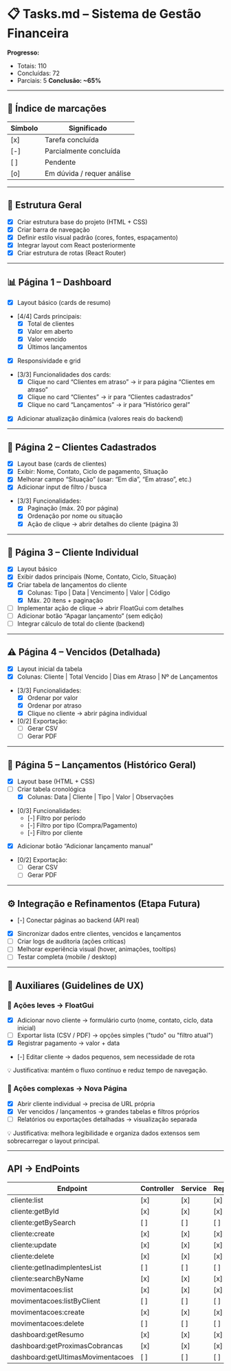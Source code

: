 # 📋 Tasks.md – Sistema de Gestão Financeira

**Progresso:**  

- Totais: 110
- Concluídas: 72
- Parciais: 5
**Conclusão: ~65%**

---

## 🧩 Índice de marcações

| Símbolo | Significado |
|---------|-------------|
| [x]     | Tarefa concluída |
| [-]     | Parcialmente concluída |
| [ ]     | Pendente |
| [o]     | Em dúvida / requer análise |

---

## 🧭 Estrutura Geral

- [x] Criar estrutura base do projeto (HTML + CSS)  
- [x] Criar barra de navegação  
- [x] Definir estilo visual padrão (cores, fontes, espaçamento)  
- [x] Integrar layout com React posteriormente  
- [x] Criar estrutura de rotas (React Router)  

---

## 📊 Página 1 – Dashboard

- [x] Layout básico (cards de resumo)  
- [4/4] Cards principais:  
  - [x] Total de clientes  
  - [x] Valor em aberto  
  - [x] Valor vencido  
  - [x] Últimos lançamentos  
- [x] Responsividade e grid  
- [3/3] Funcionalidades dos cards:  
  - [x] Clique no card “Clientes em atraso” → ir para página “Clientes em atraso”  
  - [x] Clique no card “Clientes” → ir para “Clientes cadastrados”  
  - [x] Clique no card “Lançamentos” → ir para “Histórico geral”  
- [x] Adicionar atualização dinâmica (valores reais do backend)  

---

## 👥 Página 2 – Clientes Cadastrados

- [x] Layout base (cards de clientes)  
- [x] Exibir: Nome, Contato, Ciclo de pagamento, Situação  
- [x] Melhorar campo “Situação” (usar: “Em dia”, “Em atraso”, etc.)  
- [x] Adicionar input de filtro / busca  
- [3/3] Funcionalidades:  
  - [x] Paginação (máx. 20 por página)  
  - [x] Ordenação por nome ou situação  
  - [x] Ação de clique → abrir detalhes do cliente (página 3)  

---

## 🧾 Página 3 – Cliente Individual

- [x] Layout básico  
- [x] Exibir dados principais (Nome, Contato, Ciclo, Situação)  
- [x] Criar tabela de lançamentos do cliente  
  - [x] Colunas: Tipo | Data | Vencimento | Valor | Código  
  - [x] Máx. 20 itens + paginação  
- [ ] Implementar ação de clique → abrir FloatGui com detalhes  
- [ ] Adicionar botão “Apagar lançamento” (sem edição)  
- [ ] Integrar cálculo de total do cliente (backend)  

---

## ⚠️ Página 4 – Vencidos (Detalhada)

- [x] Layout inicial da tabela  
- [x] Colunas: Cliente | Total Vencido | Dias em Atraso | Nº de Lançamentos  
- [3/3] Funcionalidades:  
  - [x] Ordenar por valor  
  - [x] Ordenar por atraso  
  - [x] Clique no cliente → abrir página individual  
- [0/2] Exportação:  
  - [ ] Gerar CSV  
  - [ ] Gerar PDF  

---

## 📜 Página 5 – Lançamentos (Histórico Geral)

- [x] Layout base (HTML + CSS)  
- [ ] Criar tabela cronológica  
  - [x] Colunas: Data | Cliente | Tipo | Valor | Observações  
- [0/3] Funcionalidades:  
  - [-] Filtro por período
  - [-] Filtro por tipo (Compra/Pagamento)
  - [-] Filtro por cliente
- [x] Adicionar botão “Adicionar lançamento manual”  
- [0/2] Exportação:  
  - [ ] Gerar CSV  
  - [ ] Gerar PDF  

---

## ⚙️ Integração e Refinamentos (Etapa Futura)

- [-] Conectar páginas ao backend (API real)  
- [x] Sincronizar dados entre clientes, vencidos e lançamentos  
- [ ] Criar logs de auditoria (ações críticas)  
- [ ] Melhorar experiência visual (hover, animações, tooltips)  
- [ ] Testar completa (mobile / desktop)  

---

## 🧭 Auxiliares (Guidelines de UX)

### 🔹 Ações leves → FloatGui

- [x] Adicionar novo cliente → formulário curto (nome, contato, ciclo, data inicial)  
- [ ] Exportar lista (CSV / PDF) → opções simples ("tudo" ou "filtro atual")  
- [x] Registrar pagamento → valor + data  
- [-] Editar cliente → dados pequenos, sem necessidade de rota  

💡 Justificativa: mantém o fluxo contínuo e reduz tempo de navegação.

### 🔸 Ações complexas → Nova Página

- [x] Abrir cliente individual → precisa de URL própria  
- [x] Ver vencidos / lançamentos → grandes tabelas e filtros próprios  
- [ ] Relatórios ou exportações detalhadas → visualização separada  

💡 Justificativa: melhora legibilidade e organiza dados extensos sem sobrecarregar o layout principal.

---

## API → EndPoints

|             Endpoint                | Controller | Service | Repository |
|-------------------------------------|------------|---------|------------|
| cliente:list                        |    [x]     |   [x]   |    [x]     |
| cliente:getById                     |    [x]     |   [x]   |    [x]     |
| cliente:getBySearch                 |    [ ]     |   [ ]   |    [ ]     |
| cliente:create                      |    [x]     |   [x]   |    [x]     |
| cliente:update                      |    [x]     |   [x]   |    [x]     |
| cliente:delete                      |    [x]     |   [x]   |    [x]     |
| cliente:getInadimplentesList        |    [ ]     |   [ ]   |    [ ]     |
| cliente:searchByName                |    [x]     |   [x]   |    [x]     |
| movimentacoes:list                  |    [x]     |   [x]   |    [x]     |
| movimentacoes:listByClient          |    [ ]     |   [ ]   |    [ ]     |
| movimentacoes:create                |    [x]     |   [x]   |    [x]     |
| movimentacoes:delete                |    [ ]     |   [ ]   |    [ ]     |
| dashboard:getResumo                 |    [x]     |   [x]   |    [x]     |
| dashboard:getProximasCobrancas      |    [x]     |   [x]   |    [x]     |
| dashboard:getUltimasMovimentacoes   |    [ ]     |   [ ]   |    [ ]     |
